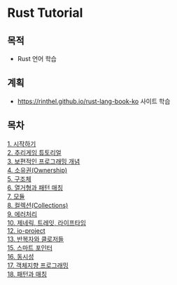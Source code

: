 
# Rust Tutorial

## 목적
- Rust 언어 학습
  
## 계획
- https://rinthel.github.io/rust-lang-book-ko 사이트 학습
  

## 목차
[1. 시작하기](https://github.com/hypernova1/rust-tutorial/tree/master/01.%20%EC%8B%9C%EC%9E%91%ED%95%98%EA%B8%B0)  
[2. 추리게임 튜토리얼](https://github.com/hypernova1/rust-tutorial/tree/master/02.%20%EC%B6%94%EB%A6%AC%20%EA%B2%8C%EC%9E%84%20%ED%8A%9C%ED%86%A0%EB%A6%AC%EC%96%BC)  
[3. 보편적인 프로그래밍 개념](https://github.com/hypernova1/rust-tutorial/tree/master/03.%20%EB%B3%B4%ED%8E%B8%EC%A0%81%EC%9D%B8%20%ED%94%84%EB%A1%9C%EA%B7%B8%EB%9E%98%EB%B0%8D%20%EA%B0%9C%EB%85%90)  
[4. 소유권(Ownership)](https://github.com/hypernova1/rust-tutorial/tree/master/04.%20%EC%86%8C%EC%9C%A0%EA%B6%8C)  
[5. 구조체](https://github.com/hypernova1/rust-tutorial/tree/master/05.%20%EA%B5%AC%EC%A1%B0%EC%B2%B4)  
[6. 열거형과 패턴 매칭](https://github.com/hypernova1/rust-tutorial/tree/master/06.%20%EC%97%B4%EA%B1%B0%ED%98%95%EA%B3%BC%20%ED%8C%A8%ED%84%B4%20%EB%A7%A4%EC%B9%AD)  
[7. 모듈](https://github.com/hypernova1/rust-tutorial/tree/master/07.%20%EB%AA%A8%EB%93%88)  
[8. 컬렉션(Collections)](https://github.com/hypernova1/rust-tutorial/tree/master/08.%20%EC%BB%AC%EB%A0%89%EC%85%98)  
[9. 에러처리](https://github.com/hypernova1/rust-tutorial/tree/master/09.%20%EC%97%90%EB%9F%AC%20%EC%B2%98%EB%A6%AC)  
[10. 제네릭, 트레잇, 라이프타임](https://github.com/hypernova1/rust-tutorial/tree/master/10.%20%EC%A0%9C%EB%84%A4%EB%A6%AD%2C%20%ED%8A%B8%EB%A0%88%EC%9E%87%2C%20%EB%9D%BC%EC%9D%B4%ED%94%84%ED%83%80%EC%9E%84)  
[12. io-project](https://github.com/hypernova1/rust-tutorial/tree/master/12.%20io-project)  
[13. 반복자와 클로저들](https://github.com/hypernova1/rust-tutorial/tree/master/13.%20%EB%B0%98%EB%B3%B5%EC%9E%90%EC%99%80%20%ED%81%B4%EB%A1%9C%EC%A0%80%EB%93%A4)  
[15. 스마트 포인터](https://github.com/hypernova1/rust-tutorial/tree/master/15.%20%EC%8A%A4%EB%A7%88%ED%8A%B8%20%ED%8F%AC%EC%9D%B8%ED%84%B0)  
[16. 동시성](https://github.com/hypernova1/rust-tutorial/tree/master/16.%20%EB%8F%99%EC%8B%9C%EC%84%B1)  
[17. 객체지향 프로그래밍](https://github.com/hypernova1/rust-tutorial/tree/master/17.%20%EA%B0%9D%EC%B2%B4%EC%A7%80%ED%96%A5%20%ED%94%84%EB%A1%9C%EA%B7%B8%EB%9E%98%EB%B0%8D)  
[18. 패턴과 매칭](https://github.com/hypernova1/rust-tutorial/tree/master/18.%20%ED%8C%A8%ED%84%B4%EA%B3%BC%20%EB%A7%A4%EC%B9%AD)